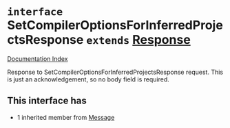 # `interface` SetCompilerOptionsForInferredProjectsResponse `extends` [Response](../interface.Response/README.md)

[Documentation Index](../README.md)

Response to SetCompilerOptionsForInferredProjectsResponse request. This is just an acknowledgement, so
no body field is required.

## This interface has

- 1 inherited member from [Message](../interface.Message/README.md)


